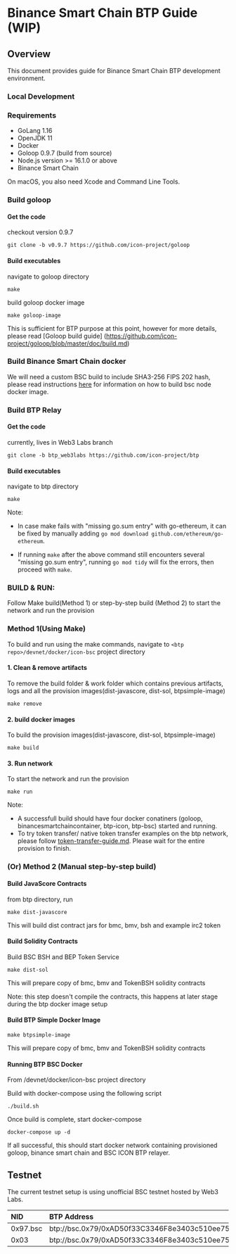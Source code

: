 # Binance Smart Chain BTP Guide (WIP)

## Overview

This document provides guide for Binance Smart Chain BTP development environment.

### Local Development

### Requirements

- GoLang 1.16
- OpenJDK 11
- Docker
- Goloop 0.9.7 (build from source)
- Node.js version >= 16.1.0 or above
- Binance Smart Chain

On macOS, you also need Xcode and Command Line Tools.

### Build goloop

#### Get the code
checkout version 0.9.7
```
git clone -b v0.9.7 https://github.com/icon-project/goloop 
```

#### Build executables
navigate to goloop directory
```
make
```

build goloop docker image
```
make goloop-image
```

This is sufficient for BTP purpose at this point, however for more details, please read [Goloop build guide] (https://github.com/icon-project/goloop/blob/master/doc/build.md)

### Build Binance Smart Chain docker

We will need a custom BSC build to include SHA3-256 FIPS 202 hash,
please read instructions [here](https://github.com/icon-project/btp/tree/btp_web3labs/devnet)
for information on how to build bsc node docker image.

### Build BTP Relay

#### Get the code
currently, lives in Web3 Labs branch
```
git clone -b btp_web3labs https://github.com/icon-project/btp 
```

#### Build executables
navigate to btp directory
```
make
```

Note: 
- In case make fails with "missing go.sum entry" with go-ethereum, it can be fixed by manually adding `go mod download github.com/ethereum/go-ethereum`.

- If running `make` after the above command still encounters several "missing go.sum entry", running `go mod tidy` will fix the errors, then proceed with `make`.

### BUILD & RUN:
Follow Make build(Method 1) or step-by-step build (Method 2) to start the network and run the provision

### Method 1(Using Make)
To build and run using the make commands, navigate to  `<btp repo>/devnet/docker/icon-bsc` project directory
#### 1. Clean & remove artifacts
To remove the build folder & work folder which contains previous artifacts, logs and all the provision images(dist-javascore, dist-sol, btpsimple-image)
    
    make remove

#### 2. build docker images
To build the provision images(dist-javascore, dist-sol, btpsimple-image)
    
    make build

#### 3. Run network
To start the network and run the provision
    
    make run

Note:
 - A successfull build should have four docker conatiners (goloop, binancesmartchaincontainer, btp-icon, btp-bsc) started and running.
 - To try token transfer/ native token transfer examples on the btp network, please follow [token-transfer-guide.md](https://github.com/icon-project/btp/blob/btp_web3labs/doc/token-transfer-guide.md). Please wait for the entire provision to finish.

### (Or) Method 2 (Manual step-by-step build)
#### Build JavaScore Contracts
from btp directory, run
```
make dist-javascore
```
This will build dist contract jars for bmc, bmv, bsh and example irc2 token 

#### Build Solidity Contracts

Build BSC BSH and BEP Token Service

```
make dist-sol
```
This will prepare copy of bmc, bmv and TokenBSH solidity contracts

Note: this step doesn't compile the contracts, this happens at later stage during the btp docker image setup

#### Build BTP Simple Docker Image

```
make btpsimple-image
```
This will prepare copy of bmc, bmv and TokenBSH solidity contracts

#### Running BTP BSC Docker

From <btp repo>/devnet/docker/icon-bsc project directory

Build with docker-compose using the following script
```
./build.sh
```

Once build is complete, start docker-compose
```
docker-compose up -d
```
If all successful, this should start docker network containing provisioned
goloop, binance smart chain and BSC ICON BTP relayer.

## Testnet

The current testnet setup is using unofficial BSC testnet hosted by Web3 Labs. 

| NID | BTP Address   | RPC Endpoint                                          |
|:-----|:--------|:-----------------------------------------------------|
| 0x97.bsc  | btp://bsc.0x79/0xAD50f33C3346F8e3403c510ee75FEBA1D904fa3F  | ws://35.214.59.124:8546                           |
| 0x03  | btp://bsc.0x79/0xAD50f33C3346F8e3403c510ee75FEBA1D904fa3F  | https://btp.net.solidwallet.io/api/v3/icon_dex
